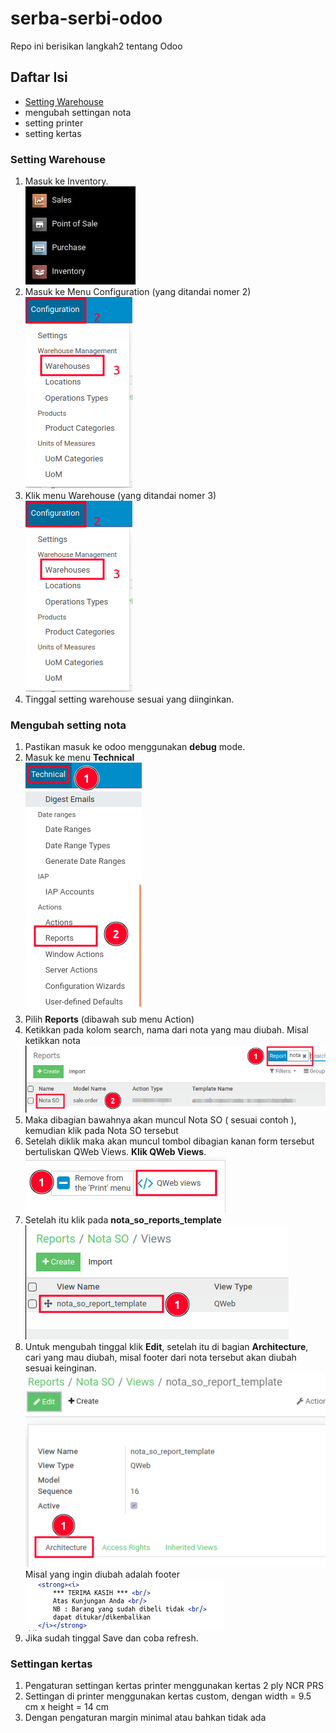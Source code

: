# serba-serbi-odoo
Repo ini berisikan langkah2 tentang Odoo

## Daftar Isi
* [Setting Warehouse](#setting-warehouse)
* mengubah settingan nota
* setting printer
* setting kertas

### Setting Warehouse
1. Masuk ke Inventory.  
![inventory](./src/image/odoo-001.jpg)
2. Masuk ke Menu Configuration (yang ditandai nomer 2)  
![inventory](./src/image/odoo-002.png)
3. Klik menu Warehouse (yang ditandai nomer 3)  
![inventory](./src/image/odoo-002.png)
4. Tinggal setting warehouse sesuai yang diinginkan.

### Mengubah setting nota
1. Pastikan masuk ke odoo menggunakan __debug__ mode.
2. Masuk ke menu __Technical__  
![nota](./src/image/teknikal-001.png)
3. Pilih __Reports__ (dibawah sub menu Action)
4. Ketikkan pada kolom search, nama dari nota yang mau diubah. Misal ketikkan nota  ![nota](./src/image/teknikal-002.png)
5. Maka dibagian bawahnya akan muncul Nota SO ( sesuai contoh ), kemudian klik pada Nota SO tersebut
6. Setelah diklik maka akan muncul tombol dibagian kanan form tersebut bertuliskan QWeb Views. __Klik QWeb Views__.  
![nota](./src/image/teknikal-003.png)
7. Setelah itu klik pada __nota_so_reports_template__  
![nota](./src/image/teknikal-004.png)
8. Untuk mengubah tinggal klik __Edit__, setelah itu di bagian __Architecture__, cari yang mau diubah, misal footer dari nota tersebut akan diubah sesuai keinginan.  
![nota](./src/image/teknikal-005.png)
Misal yang ingin diubah adalah footer  
![nota](./src/image/teknikal-006.png)
9. Jika sudah tinggal Save dan coba refresh.

### Settingan kertas
1. Pengaturan settingan kertas printer menggunakan kertas 2 ply NCR PRS
2. Settingan di printer menggunakan kertas custom, dengan width = 9.5 cm x height = 14 cm
3. Dengan pengaturan margin minimal atau bahkan tidak ada
